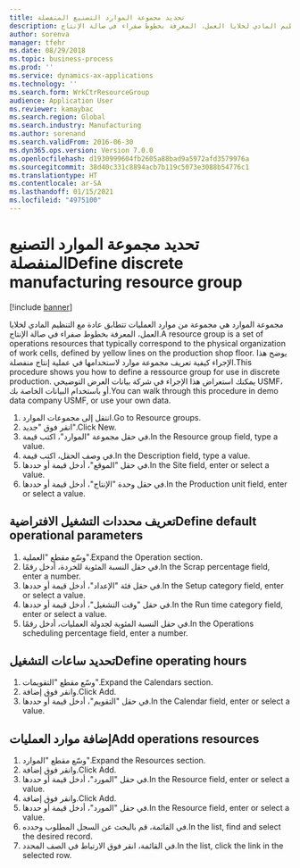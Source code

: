 ```yaml
---
title: تحديد مجموعة الموارد التصنيع المنفصلة
description: مجموعة الموارد هي مجموعة من موارد العمليات تتطابق عادة مع التنظيم المادي لخلايا العمل، المعرفة بخطوط صفراء في صالة الإنتاج.
author: sorenva
manager: tfehr
ms.date: 08/29/2018
ms.topic: business-process
ms.prod: ''
ms.service: dynamics-ax-applications
ms.technology: ''
ms.search.form: WrkCtrResourceGroup
audience: Application User
ms.reviewer: kamaybac
ms.search.region: Global
ms.search.industry: Manufacturing
ms.author: sorenand
ms.search.validFrom: 2016-06-30
ms.dyn365.ops.version: Version 7.0.0
ms.openlocfilehash: d1930999604fb2605a88bad9a5972afd3579976a
ms.sourcegitcommit: 38d40c331c8894acb7b119c5073e3088b54776c1
ms.translationtype: HT
ms.contentlocale: ar-SA
ms.lasthandoff: 01/15/2021
ms.locfileid: "4975100"
---
```

# <a name="define-discrete-manufacturing-resource-group"></a><span data-ttu-id="0856d-103">تحديد مجموعة الموارد التصنيع المنفصلة</span><span class="sxs-lookup"><span data-stu-id="0856d-103">Define discrete manufacturing resource group</span></span>

[!include [banner](../../includes/banner.md)]

<span data-ttu-id="0856d-104">مجموعة الموارد هي مجموعة من موارد العمليات تتطابق عادة مع التنظيم المادي لخلايا العمل، المعرفة بخطوط صفراء في صالة الإنتاج.</span><span class="sxs-lookup"><span data-stu-id="0856d-104">A resource group is a set of operations resources that typically correspond to the physical organization of work cells, defined by yellow lines on the production shop floor.</span></span> <span data-ttu-id="0856d-105">يوضح هذا الإجراء كيفية تعريف مجموعة موارد لاستخدامها في عملية إنتاج منفصلة.</span><span class="sxs-lookup"><span data-stu-id="0856d-105">This procedure shows you how to define a ressource group for use in discrete production.</span></span> <span data-ttu-id="0856d-106">يمكنك استعراض هذا الإجراء في شركة بيانات العرض التوضيحي USMF، أو باستخدام البيانات الخاصة بك.</span><span class="sxs-lookup"><span data-stu-id="0856d-106">You can walk through this procedure in demo data company USMF, or use your own data.</span></span>

1. <span data-ttu-id="0856d-107">انتقل إلى مجموعات الموارد.</span><span class="sxs-lookup"><span data-stu-id="0856d-107">Go to Resource groups.</span></span>
2. <span data-ttu-id="0856d-108">انقر فوق "جديد".</span><span class="sxs-lookup"><span data-stu-id="0856d-108">Click New.</span></span>
3. <span data-ttu-id="0856d-109">في حقل مجموعة "الموارد"، اكتب قيمة.</span><span class="sxs-lookup"><span data-stu-id="0856d-109">In the Resource group field, type a value.</span></span>
4. <span data-ttu-id="0856d-110">في وصف الحقل، اكتب قيمة.</span><span class="sxs-lookup"><span data-stu-id="0856d-110">In the Description field, type a value.</span></span>
5. <span data-ttu-id="0856d-111">في حقل "الموقع"، أدخل قيمة أو حددها.</span><span class="sxs-lookup"><span data-stu-id="0856d-111">In the Site field, enter or select a value.</span></span>
6. <span data-ttu-id="0856d-112">في حقل وحدة "الإنتاج"، أدخل قيمة أو حددها.</span><span class="sxs-lookup"><span data-stu-id="0856d-112">In the Production unit field, enter or select a value.</span></span>

## <a name="define-default-operational-parameters"></a><span data-ttu-id="0856d-113">تعريف محددات التشغيل الافتراضية</span><span class="sxs-lookup"><span data-stu-id="0856d-113">Define default operational parameters</span></span>
1. <span data-ttu-id="0856d-114">وسّع مقطع "العملية".</span><span class="sxs-lookup"><span data-stu-id="0856d-114">Expand the Operation section.</span></span>
2. <span data-ttu-id="0856d-115">في حقل النسبة المئوية للخردة، أدخل رقمًا.</span><span class="sxs-lookup"><span data-stu-id="0856d-115">In the Scrap percentage field, enter a number.</span></span>
3. <span data-ttu-id="0856d-116">في حقل فئة "الإعداد"، أدخل قيمة أو حددها.</span><span class="sxs-lookup"><span data-stu-id="0856d-116">In the Setup category field, enter or select a value.</span></span>
4. <span data-ttu-id="0856d-117">في حقل "وقت التشغيل"، أدخل قيمة أو حددها.</span><span class="sxs-lookup"><span data-stu-id="0856d-117">In the Run time category field, enter or select a value.</span></span>
5. <span data-ttu-id="0856d-118">في حقل النسبة المئوية لجدولة العمليات، أدخل رقمًا.</span><span class="sxs-lookup"><span data-stu-id="0856d-118">In the Operations scheduling percentage field, enter a number.</span></span>

## <a name="define-operating-hours"></a><span data-ttu-id="0856d-119">تحديد ساعات التشغيل</span><span class="sxs-lookup"><span data-stu-id="0856d-119">Define operating hours</span></span>
1. <span data-ttu-id="0856d-120">وسّع مقطع "التقويمات".</span><span class="sxs-lookup"><span data-stu-id="0856d-120">Expand the Calendars section.</span></span>
2. <span data-ttu-id="0856d-121">وانقر فوق إضافة.</span><span class="sxs-lookup"><span data-stu-id="0856d-121">Click Add.</span></span>
3. <span data-ttu-id="0856d-122">في حقل "التقويم"، أدخل قيمة أو حددها.</span><span class="sxs-lookup"><span data-stu-id="0856d-122">In the Calendar field, enter or select a value.</span></span>

## <a name="add-operations-resources"></a><span data-ttu-id="0856d-123">إضافة موارد العمليات</span><span class="sxs-lookup"><span data-stu-id="0856d-123">Add operations resources</span></span>
1. <span data-ttu-id="0856d-124">وسّع مقطع "الموارد".</span><span class="sxs-lookup"><span data-stu-id="0856d-124">Expand the Resources section.</span></span>
2. <span data-ttu-id="0856d-125">وانقر فوق إضافة.</span><span class="sxs-lookup"><span data-stu-id="0856d-125">Click Add.</span></span>
3. <span data-ttu-id="0856d-126">في حقل "المورد"، أدخل قيمة أو حددها.</span><span class="sxs-lookup"><span data-stu-id="0856d-126">In the Resource field, enter or select a value.</span></span>
4. <span data-ttu-id="0856d-127">وانقر فوق إضافة.</span><span class="sxs-lookup"><span data-stu-id="0856d-127">Click Add.</span></span>
5. <span data-ttu-id="0856d-128">في حقل "المورد"، أدخل قيمة أو حددها.</span><span class="sxs-lookup"><span data-stu-id="0856d-128">In the Resource field, enter or select a value.</span></span>
6. <span data-ttu-id="0856d-129">في القائمة، قم بالبحث عن السجل المطلوب وحدده.</span><span class="sxs-lookup"><span data-stu-id="0856d-129">In the list, find and select the desired record.</span></span>
7. <span data-ttu-id="0856d-130">في القائمة، انقر فوق الارتباط في الصف المحدد.</span><span class="sxs-lookup"><span data-stu-id="0856d-130">In the list, click the link in the selected row.</span></span>

